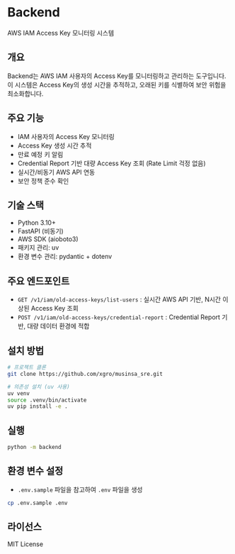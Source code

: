 # Backend

AWS IAM Access Key 모니터링 시스템

## 개요

Backend는 AWS IAM 사용자의 Access Key를 모니터링하고 관리하는 도구입니다.
이 시스템은 Access Key의 생성 시간을 추적하고, 오래된 키를 식별하여 보안 위험을 최소화합니다.

## 주요 기능

- IAM 사용자의 Access Key 모니터링
- Access Key 생성 시간 추적
- 만료 예정 키 알림
- Credential Report 기반 대량 Access Key 조회 (Rate Limit 걱정 없음)
- 실시간/비동기 AWS API 연동
- 보안 정책 준수 확인

## 기술 스택

- Python 3.10+
- FastAPI (비동기)
- AWS SDK (aioboto3)
- 패키지 관리: uv
- 환경 변수 관리: pydantic + dotenv

## 주요 엔드포인트

- `GET /v1/iam/old-access-keys/list-users` : 실시간 AWS API 기반, N시간 이상된 Access Key 조회
- `POST /v1/iam/old-access-keys/credential-report` : Credential Report 기반, 대량 데이터 환경에 적합

## 설치 방법

```bash
# 프로젝트 클론
git clone https://github.com/xgro/musinsa_sre.git

# 의존성 설치 (uv 사용)
uv venv
source .venv/bin/activate
uv pip install -e .
```

## 실행

```bash
python -m backend
```

## 환경 변수 설정

- `.env.sample` 파일을 참고하여 `.env` 파일을 생성

```bash
cp .env.sample .env
```

## 라이선스

MIT License

